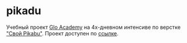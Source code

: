 # pikadu
Учебный проект [Glo Academy](https://study.up-skills.ru) на 4х-дневном интенсиве по верстке ["Свой Pikabu"](https://study.up-skills.ru/intensive_pikadu_reords).
Проект доступен по [ссылке](https://shums89.github.io/pikadu).
